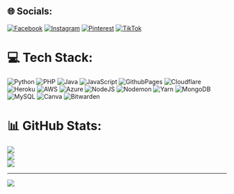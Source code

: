 
## 🌐 Socials:
[![Facebook](https://img.shields.io/badge/Facebook-%231877F2.svg?logo=Facebook&logoColor=white)](https://facebook.com/farelelite) [![Instagram](https://img.shields.io/badge/Instagram-%23E4405F.svg?logo=Instagram&logoColor=white)](https://instagram.com/farrelauliairfealdo_) [![Pinterest](https://img.shields.io/badge/Pinterest-%23E60023.svg?logo=Pinterest&logoColor=white)](https://pinterest.com/farrelauliairfealdo) [![TikTok](https://img.shields.io/badge/TikTok-%23000000.svg?logo=TikTok&logoColor=white)](https://tiktok.com/@farrel.aulia.irfealdo) 

# 💻 Tech Stack:
![Python](https://img.shields.io/badge/python-3670A0?style=flat&logo=python&logoColor=ffdd54) ![PHP](https://img.shields.io/badge/php-%23777BB4.svg?style=flat&logo=php&logoColor=white) ![Java](https://img.shields.io/badge/java-%23ED8B00.svg?style=flat&logo=openjdk&logoColor=white) ![JavaScript](https://img.shields.io/badge/javascript-%23323330.svg?style=flat&logo=javascript&logoColor=%23F7DF1E) ![GithubPages](https://img.shields.io/badge/github%20pages-121013?style=flat&logo=github&logoColor=white) ![Cloudflare](https://img.shields.io/badge/Cloudflare-F38020?style=flat&logo=Cloudflare&logoColor=white) ![Heroku](https://img.shields.io/badge/heroku-%23430098.svg?style=flat&logo=heroku&logoColor=white) ![AWS](https://img.shields.io/badge/AWS-%23FF9900.svg?style=flat&logo=amazon-aws&logoColor=white) ![Azure](https://img.shields.io/badge/azure-%230072C6.svg?style=flat&logo=microsoftazure&logoColor=white) ![NodeJS](https://img.shields.io/badge/node.js-6DA55F?style=flat&logo=node.js&logoColor=white) ![Nodemon](https://img.shields.io/badge/NODEMON-%23323330.svg?style=flat&logo=nodemon&logoColor=%BBDEAD) ![Yarn](https://img.shields.io/badge/yarn-%232C8EBB.svg?style=flat&logo=yarn&logoColor=white) ![MongoDB](https://img.shields.io/badge/MongoDB-%234ea94b.svg?style=flat&logo=mongodb&logoColor=white) ![MySQL](https://img.shields.io/badge/mysql-4479A1.svg?style=flat&logo=mysql&logoColor=white) ![Canva](https://img.shields.io/badge/Canva-%2300C4CC.svg?style=flat&logo=Canva&logoColor=white) ![Bitwarden](https://img.shields.io/badge/bitwarden-%23175DDC.svg?style=flat&logo=bitwarden&logoColor=white)
# 📊 GitHub Stats:
![](https://github-readme-stats.vercel.app/api?username=TenkaIzumo29&theme=radical&hide_border=false&include_all_commits=true&count_private=true)<br/>
![](https://github-readme-streak-stats.herokuapp.com/?user=TenkaIzumo29&theme=radical&hide_border=false)<br/>
![](https://github-readme-stats.vercel.app/api/top-langs/?username=TenkaIzumo29&theme=radical&hide_border=false&include_all_commits=true&count_private=true&layout=compact)

---
[![](https://visitcount.itsvg.in/api?id=TenkaIzumo29&icon=10&color=0)](https://visitcount.itsvg.in)

<!-- Proudly created with GPRM ( https://gprm.itsvg.in ) -->
